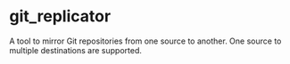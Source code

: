 # git_replicator
A tool to mirror Git repositories from one source to another. One source to multiple destinations are supported. 
